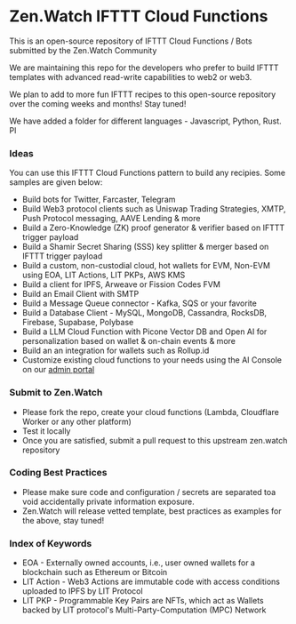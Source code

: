 # Zen.Watch IFTTT Cloud Functions
This is an open-source repository of IFTTT Cloud Functions / Bots submitted by the Zen.Watch Community

We are maintaining this repo for the developers who prefer to build IFTTT templates with advanced read-write capabilities to web2 or web3.

We plan to add to more fun IFTTT recipes to this open-source repository over the coming weeks and months! Stay tuned!

We have added a folder for different languages - Javascript, Python, Rust. Pl

### Ideas
You can use this IFTTT Cloud Functions pattern to build any recipies. Some samples are given below: 
- Build bots for Twitter, Farcaster, Telegram
- Build Web3 protocol clients such as Uniswap Trading Strategies, XMTP, Push Protocol messaging, AAVE Lending & more
- Build a Zero-Knowledge (ZK) proof generator & verifier based on IFTTT trigger payload
- Build a Shamir Secret Sharing (SSS) key splitter & merger based on IFTTT trigger payload
- Build a custom, non-custodial cloud, hot wallets for EVM, Non-EVM using EOA, LIT Actions, LIT PKPs, AWS KMS
- Build a client for IPFS, Arweave or Fission Codes FVM
- Build an Email Client with SMTP 
- Build a Message Queue connector - Kafka, SQS or your favorite
- Build a Database Client - MySQL, MongoDB, Cassandra, RocksDB, Firebase, Supabase, Polybase 
- Build a LLM Cloud Function with Picone Vector DB and Open AI for personalization based on wallet & on-chain events & more
- Build an an integration for wallets such as Rollup.id
- Customize existing cloud functions to your needs using the AI Console on our [admin portal](https://admin.zen.watch)

### Submit to Zen.Watch
- Please fork the repo, create your cloud functions (Lambda, Cloudflare Worker or any other platform)
- Test it locally
- Once you are satisfied, submit a pull request to this upstream zen.watch repository

### Coding Best Practices
- Please make sure code and configuration / secrets are separated toa void accidentally private information exposure. 
- Zen.Watch will release vetted template, best practices as examples for the above, stay tuned!

### Index of Keywords
- EOA - Externally owned accounts, i.e., user owned wallets for a blockchain such as Ethereum or Bitcoin
- LIT Action - Web3 Actions are immutable code with access conditions uploaded to IPFS by LIT Protocol
- LIT PKP - Programmable Key Pairs are NFTs, which act as Wallets backed by LIT protocol's Multi-Party-Computation (MPC) Network
